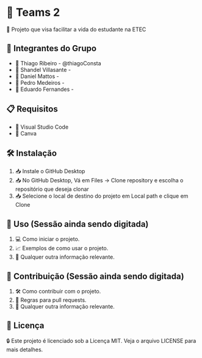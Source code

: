 # 🚀 Teams 2

📜 Projeto que visa facilitar a vida do estudante na ETEC

## 👥 Integrantes do Grupo

- 👤 Thiago Ribeiro - @thiagoConsta
- 👤 Shandel Villasante - 
- 👤 Daniel Mattos - 
- 👤 Pedro Medeiros - 
- 👤 Eduardo Fernandes -

## 📋 Requisitos

- 🔧 Visual Studio Code
- 🔧 Canva

## 🛠️ Instalação

1. 📥 Instale o GitHub Desktop
2. 📥 No GitHub Desktop, Vá em Files -> Clone repository e escolha o repositório que deseja clonar
3. 📥 Selecione o local de destino do projeto em Local path e clique em Clone

## 🚀 Uso (Sessão ainda sendo digitada)

1. 💻 Como iniciar o projeto.
2. 📈 Exemplos de como usar o projeto.
3. 📝 Qualquer outra informação relevante.

## 🤝 Contribuição (Sessão ainda sendo digitada)

1. 🛠️ Como contribuir com o projeto.
2. 📜 Regras para pull requests.
3. 📄 Qualquer outra informação relevante.

## 📄 Licença

🔒 Este projeto é licenciado sob a Licença MIT. Veja o arquivo LICENSE para mais detalhes.

